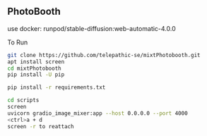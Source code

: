 

## PhotoBooth
use docker: runpod/stable-diffusion:web-automatic-4.0.0

To Run

```bash
git clone https://github.com/telepathic-se/mixtPhotobooth.git
apt install screen
cd mixtPhotobooth
pip install -U pip

pip install -r requirements.txt

cd scripts
screen
uvicorn gradio_image_mixer:app --host 0.0.0.0 --port 4000
<ctrl>a + d
screen -r to reattach

```
